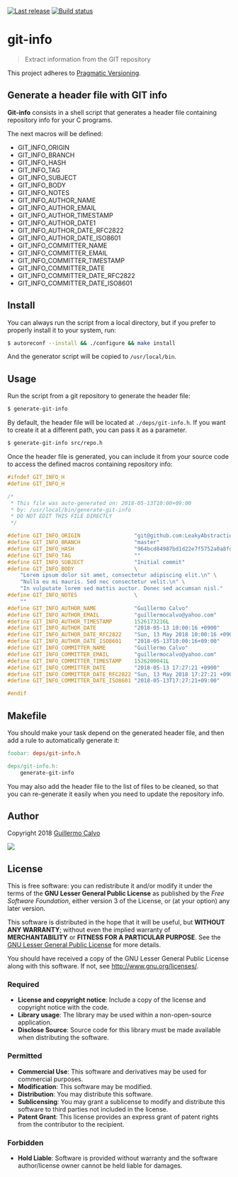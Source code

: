 
[![Last release](https://img.shields.io/github/package-json/v/LeakyAbstractions/git-info.svg?label=release&colorB=007ec6)](https://github.com/LeakyAbstractions/git-info/releases)
[![Build status](https://travis-ci.org/LeakyAbstractions/git-info.svg?branch=master)](https://travis-ci.org/LeakyAbstractions/git-info)

# git-info

> Extract information from the GIT repository

This project adheres to [Pragmatic Versioning](https://pragver.github.io).


## Generate a header file with GIT info

**Git-info** consists in a shell script that generates a header file containing
repository info for your C programs.

The next macros will be defined:

- GIT_INFO_ORIGIN
- GIT_INFO_BRANCH
- GIT_INFO_HASH
- GIT_INFO_TAG
- GIT_INFO_SUBJECT
- GIT_INFO_BODY
- GIT_INFO_NOTES
- GIT_INFO_AUTHOR_NAME
- GIT_INFO_AUTHOR_EMAIL
- GIT_INFO_AUTHOR_TIMESTAMP
- GIT_INFO_AUTHOR_DATE1
- GIT_INFO_AUTHOR_DATE_RFC2822
- GIT_INFO_AUTHOR_DATE_ISO8601
- GIT_INFO_COMMITTER_NAME
- GIT_INFO_COMMITTER_EMAIL
- GIT_INFO_COMMITTER_TIMESTAMP
- GIT_INFO_COMMITTER_DATE
- GIT_INFO_COMMITTER_DATE_RFC2822
- GIT_INFO_COMMITTER_DATE_ISO8601


## Install

You can always run the script from a local directory, but if you prefer to
properly install it to your system, run:

```bash
$ autoreconf --install && ./configure && make install
```

And the generator script will be copied to `/usr/local/bin`.


## Usage

Run the script from a git repository to generate the header file:

```bash
$ generate-git-info
```

By default, the header file will be located at `./deps/git-info.h`. If you want
to create it at a different path, you can pass it as a parameter.

```bash
$ generate-git-info src/repo.h
```

Once the header file is generated, you can include it from your source code to
access the defined macros containing repository info:

```c
#ifndef GIT_INFO_H
#define GIT_INFO_H

/*
 * This file was auto-generated on: 2018-05-13T10:00+09:00
 * by: /usr/local/bin/generate-git-info
 * DO NOT EDIT THIS FILE DIRECTLY
 */

#define GIT_INFO_ORIGIN                 "git@github.com:LeakyAbstractions/git-info.git"
#define GIT_INFO_BRANCH                 "master"
#define GIT_INFO_HASH                   "964bcd84987bd1d22e7f5752a0a8fd9cdce91ccf"
#define GIT_INFO_TAG                    ""
#define GIT_INFO_SUBJECT                "Initial commit"
#define GIT_INFO_BODY                   \
    "Lorem ipsum dolor sit amet, consectetur adipiscing elit.\n" \
    "Nulla eu mi mauris. Sed nec consectetur velit.\n" \
    "In vulputate lorem sed mattis auctor. Donec sed accumsan nisl."
#define GIT_INFO_NOTES                  \
    ""
#define GIT_INFO_AUTHOR_NAME            "Guillermo Calvo"
#define GIT_INFO_AUTHOR_EMAIL           "guillermocalvo@yahoo.com"
#define GIT_INFO_AUTHOR_TIMESTAMP       1526173216L
#define GIT_INFO_AUTHOR_DATE            "2018-05-13 10:00:16 +0900"
#define GIT_INFO_AUTHOR_DATE_RFC2822    "Sun, 13 May 2018 10:00:16 +0900"
#define GIT_INFO_AUTHOR_DATE_ISO8601    "2018-05-13T10:00:16+09:00"
#define GIT_INFO_COMMITTER_NAME         "Guillermo Calvo"
#define GIT_INFO_COMMITTER_EMAIL        "guillermocalvo@yahoo.com"
#define GIT_INFO_COMMITTER_TIMESTAMP    1526200041L
#define GIT_INFO_COMMITTER_DATE         "2018-05-13 17:27:21 +0900"
#define GIT_INFO_COMMITTER_DATE_RFC2822 "Sun, 13 May 2018 17:27:21 +0900"
#define GIT_INFO_COMMITTER_DATE_ISO8601 "2018-05-13T17:27:21+09:00"

#endif
```


## Makefile

You should make your task depend on the generated header file, and then add a
rule to automatically generate it:

```Makefile
foobar: deps/git-info.h

deps/git-info.h:
	generate-git-info
```

You may also add the header file to the list of files to be cleaned, so that you
can re-generate it easily when you need to update the repository info.


## Author

Copyright 2018 [Guillermo Calvo](https://github.com/guillermocalvo)

[![](https://resume.guillermo.in/assets/images/thumb.png)](https://guillermo.in/)


## License

This is free software: you can redistribute it and/or modify it under the terms
of the **GNU Lesser General Public License** as published by the
*Free Software Foundation*, either version 3 of the License, or (at your option)
any later version.

This software is distributed in the hope that it will be useful, but
**WITHOUT ANY WARRANTY**; without even the implied warranty of
**MERCHANTABILITY** or **FITNESS FOR A PARTICULAR PURPOSE**. See the
[GNU Lesser General Public License](http://www.gnu.org/licenses/lgpl.html) for
more details.

You should have received a copy of the GNU Lesser General Public License along
with this software. If not, see <http://www.gnu.org/licenses/>.

### Required

- **License and copyright notice**: Include a copy of the license and copyright
notice with the code.
- **Library usage**: The library may be used within a non-open-source
application.
- **Disclose Source**: Source code for this library must be made available when
distributing the software.

### Permitted

- **Commercial Use**: This software and derivatives may be used for commercial
purposes.
- **Modification**: This software may be modified.
- **Distribution**: You may distribute this software.
- **Sublicensing**: You may grant a sublicense to modify and distribute this
software to third parties not included in the license.
- **Patent Grant**: This license provides an express grant of patent rights from
the contributor to the recipient.

### Forbidden

- **Hold Liable**: Software is provided without warranty and the software
author/license owner cannot be held liable for damages.
